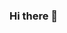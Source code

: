 ### Hi there 👋

<!--
**chloeouyang17/chloeouyang17** is a ✨ _special_ ✨ repository because its `README.md` (this file) appears on your GitHub profile.

Here are some ideas to get you started:

- 🤗 Hello! I'm Runze Ouyang, but you can call me Chloe. With a growth mindset and a passion for stepping outside my comfort zone, my journey has been nothing short of transformative.
- 🙌 I possess a solid background in software engineering, having experience in both full-stack and mobile application development. I am actively seeking a full-time, entry-level software engineer position commencing in September 2024. I am confident in my capability to meet and surpass any challenges that come my way in my professional journey.
- 👩🏻‍🎓 While completing my four-year undergraduate business degree at Babson, I had the distinct privilege of joining the founding team of a social media application. There, I witnessed the awe-inspiring evolution of an app from its initial concept to its growth, amassing over 10,000 users. This experience fostered a profound admiration for the magic of code.
- 👩🏻‍💻 Driven by the belief that determination can help me achieve anything, I pivoted from a business background with a resolve to delve into coding. I initiated this transition by pursuing a master's program in Data Analysis, where I was introduced to coding and excelled with a 4.0 GPA. Further fueling this passion, I embarked on learning Java, fully committing myself to the path of becoming a software developer.
- 📫 How to reach me: chloeouyang@163.com

